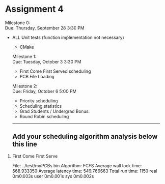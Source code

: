 # Assignment 4

Milestone 0:  
    Due: Thursday, September 28 3:30 PM
- ALL Unit tests (function implementation not necessary)
    - CMake

    Milestone 1:  
    Due: Tuesday, October 3 3:30 PM
    - First Come First Served scheduling
    - PCB File Loading

    Milestone 2:  
    Due: Friday, October 6 5:00 PM
    - Priority scheduling
    - Scheduling statistics
    - Grad Students / Undergrad Bonus:
    - Round Robin scheduling

    ----  
    Add your scheduling algorithm analysis below this line  
    ----
    
1. First Come First Serve

    File: ../test/myPCBs.bin Algorithm: FCFS 
    Average wall lock time: 568.933350
    Average latency time: 549.766663
    Total run time: 1150 
    real	0m0.003s
    user	0m0.001s
    sys		0m0.002s
